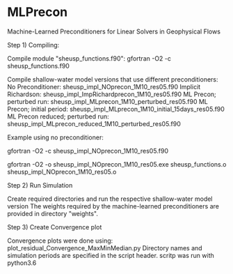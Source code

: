 # MLPrecon
Machine-Learned Preconditioners for Linear Solvers in Geophysical Flows


Step 1) Compiling:

Compile module "sheusp_functions.f90":
gfortran -O2 -c sheusp_functions.f90

Compile shallow-water model versions that use different preconditioners:
No Preconditioner:                sheusp_impl_NOprecon_1M10_res05.f90
Implicit Richardson:              sheusp_impl_ImpRichardprecon_1M10_res05.f90
ML Precon; perturbed run:         sheusp_impl_MLprecon_1M10_perturbed_res05.f90
ML Precon; initial period:        sheusp_impl_MLprecon_1M10_initial_15days_res05.f90
ML Precon reduced; perturbed run: sheusp_impl_MLprecon_reduced_1M10_perturbed_res05.f90

Example using no preconditioner:

gfortran -O2 -c sheusp_impl_NOprecon_1M10_res05.f90

gfortran -O2 -o sheusp_impl_NOprecon_1M10_res05.exe sheusp_functions.o sheusp_impl_NOprecon_1M10_res05.o


Step 2) Run Simulation

Create required directories and run the respective shallow-water model version
The weights required by the machine-learned preconditioners are provided in directory "weights".


Step 3) Create Convergence plot

Convergence plots were done using:
plot_residual_Convergence_MaxMinMedian.py
Directory names and simulation periods are specified in the script header.
scritp was run with python3.6

